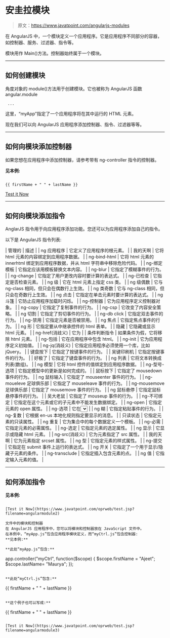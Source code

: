 # 安圭拉模块

> 原文：<https://www.javatpoint.com/angularjs-modules>

在 AngularJS 中，一个模块定义一个应用程序。它是应用程序不同部分的容器，如控制器、服务、过滤器、指令等。

模块用作 Main()方法。控制器始终属于一个模块。

* * *

## 如何创建模块

角度对象的 module()方法用于创建模块。它也被称为 AngularJS 函数 angular.module

```
 ...

```

这里，“myApp”指定了一个应用程序将在其中运行的 HTML 元素。

现在我们可以向 AngularJS 应用程序添加控制器、指令、过滤器等等。

* * *

## 如何向模块添加控制器

如果您想在应用程序中添加控制器，请参考带有 ng-controller 指令的控制器。

**见本例:**

```

{{ firstName + " " + lastName }}

```

[Test it Now](https://www.javatpoint.com/oprweb/test.jsp?filename=angularmodule1)

* * *

## 如何向模块添加指令

AnglarJS 指令用于向应用程序添加功能。您还可以为应用程序添加自己的指令。

以下是 AngularJS 指令列表:

| 管理的 | 描述 |
| ng 应用程序 | 它定义了应用程序的根元素。 |
| 我的天啊 | 它将 html 元素的内容绑定到应用程序数据。 |
| ng-bind-html | 它将 html 元素的 innerhtml 绑定到应用程序数据，并从 html 字符串中移除危险代码。 |
| ng-绑定模板 | 它指定应该用模板替换文本内容。 |
| ng-blur | 它指定了模糊事件的行为。 |
| ng-change | 它指定了用户更改内容时要计算的表达式。 |
| ng-已检查 | 它指定是否检查元素。 |
| ng 级 | 它在 html 元素上指定 css 类。 |
| ng 级偶数 | 它与 ng-class 相同，但只会在偶数行上生效。 |
| ng 类奇数 | 它与 ng-class 相同，但只会在奇数行上生效。 |
| ng 点击 | 它指定在单击元素时要计算的表达式。 |
| ng 斗篷 | 它防止应用程序加载时闪烁。 |
| ng-控制器 | 它为应用程序定义控制器对象。 |
| ng-copy | 它指定了复制事件的行为。 |
| ng-csp | 它改变了内容安全策略。 |
| ng 切割 | 它指定了剪切事件的行为。 |
| ng-db click | 它指定双击事件的行为。 |
| ng-禁用 | 它指定元素是否被禁用。 |
| ng 焦点 | 它指定焦点事件的行为。 |
| ng 形 | 它指定要从中继承控件的 html 表单。 |
| 隐藏 | 它隐藏或显示 html 元素。 |
| ng-href(消歧义) | 它为 |
| 条件判断指令 | 如果条件为假，它将移除 html 元素。 |
| ng-包括 | 它在应用程序中包含 html。 |
| ng-init | 它为应用程序定义初始值。 |
| ng-jq(消歧义) | 它指定应用程序必须使用一个库，比如 jQuery。 |
| 键盘按下 | 它指定了按键事件的行为。 |
| 吴键印刷机 | 它指定按键事件的行为。 |
| 好极了 | 它指定了键盘事件的行为。 |
| ng 列表 | 它将文本转换成列表(数组)。 |
| ng 模型 | 它将 html 控件的值绑定到应用程序数据。 |
| ng-型号-选项 | 它指定模型中的更新是如何完成的。 |
| 鼠标按下 | 它指定了 mousedown 事件的行为。 |
| ng 鼠标输入 | 它指定了 mouseenter 事件的行为。 |
| ng-moueleve 足球俱乐部 | 它指定了 mouseleave 事件的行为。 |
| ng-mousemove 足球俱乐部 | 它指定了 mousemove 事件的行为。 |
| ng 鼠标悬停 | 它指定鼠标悬停事件的行为。 |
| 吴大老鼠 | 它指定了 mouseup 事件的行为。 |
| ng-不可绑定 | 它指定在这个元素或它的子元素中不能发生数据绑定。 |
| ng-open | 它指定元素的 open 属性。 |
| ng-选项 | 它在<select>列表中指定。</select> |
| ng 糊 | 它指定粘贴事件的行为。 |
| ng-复数 | 它根据 en-us 本地化规则指定要显示的消息。 |
| 只读状态 | 它指定元素的只读属性。 |
| ng 重复 | 它为集合中的每个数据定义一个模板。 |
| ng-必需 | 它指定元素的必需属性。 |
| ng-选定 | 它指定元素的选定属性。 |
| ng 显示 | 它显示或隐藏 html 元素。 |
| ng-src(消歧义) | 它为元素指定了 src 属性。 |
| 我的天啊 | 它为元素指定 srcset 属性。 |
| ng 型 | 它指定元素的样式属性。 |
| ng-提交 | 它指定在 submit 事件上运行的表达式。 |
| ng 开关 | 它指定了一个用于显示/隐藏子元素的条件。 |
| ng-transclude | 它指定插入包含元素的点。 |
| ng 值 | 它指定输入元素的值。 |

* * *

## 如何添加指令

**见本例:**

```

[Test it Now](https://www.javatpoint.com/oprweb/test.jsp?filename=angularmodule2)

文件中的模块和控制器
在 AngularJS 应用程序中，您可以将模块和控制器放在 JavaScript 文件中。
在本例中，“myApp.js”包含应用程序模块定义，而“myCtrl.js”包含控制器:
**见本例:**

**此处“myApp.js”包含:**

```
app.controller("myCtrl", function($scope) {
    $scope.firstName	= "Ajeet";
    $scope.lastName= "Maurya";
}); 

```

**此处“myCtrl.js”包含:**

```

{{ firstName + " " + lastName }}

```

**这个例子也可以写成:**

```

{{ firstName + " " + lastName }}

```

[Test it Now](https://www.javatpoint.com/oprweb/test.jsp?filename=angularmodule3)

```